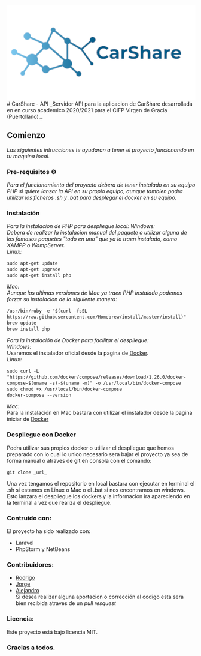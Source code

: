 <div style="text-align:center"><img src ="resRead/Banner.png" /></div>
# CarShare - API
_Servidor API para la aplicacion de CarShare desarrollada en en curso academico 2020/2021 para el CIFP Virgen de Gracia (Puertollano)._

## Comienzo
_Las siguientes intrucciones te ayudaran a tener el proyecto funcionando en tu maquina local._

### Pre-requisitos ⚙️
_Para el funcionamiento del proyecto debera de tener instalado en su equipo PHP si quiere lanzar la API en su propio equipo, aunque tambien podra
utilizar los ficheros .sh y .bat para desplegar el docker en su equipo._

### Instalación
_Para la instalacion de PHP para despliegue local:_
_Windows:_  
_Debera de realizar la instalacion manual del paquete o utilizar alguna de los famosos paquetes "todo en uno" que ya lo traen instalado, como XAMPP o WampServer._  
_Linux:_
```
sudo apt-get update
sudo apt-get upgrade
sudo apt-get install php
```
_Mac:_  
_Aunque las ultimas versiones de Mac ya traen PHP instalado podemos forzar su instalacion de la siguiente manera:_
```
/usr/bin/ruby -e "$(curl -fsSL https://raw.githubusercontent.com/Homebrew/install/master/install)"
brew update
brew install php
```
  
  
_Para la instalación de Docker para facilitar el despliegue:_  
_Windows:_  
Usaremos el instalador oficial desde la pagina de [Docker](https://hub.docker.com/editions/community/docker-ce-desktop-windows?tab=description).  
_Linux:_
```
sudo curl -L "https://github.com/docker/compose/releases/download/1.26.0/docker-compose-$(uname -s)-$(uname -m)" -o /usr/local/bin/docker-compose
sudo chmod +x /usr/local/bin/docker-compose
docker-compose --version
```
_Mac:_  
Para la instalación en Mac bastara con utilizar el instalador desde la pagina iniciar de [Docker](https://hub.docker.com/editions/community/docker-ce-desktop-mac/)

### Despliegue con Docker
Podra utilizar sus propios docker o utilizar el despliegue que hemos preparado con lo cual lo unico necesario sera bajar el proyecto ya sea de forma manual o atraves de git en consola con el comando:
```
git clone _url_
```
Una vez tengamos el repositorio en local bastara con ejecutar en terminal el .sh si estamos en Linux o Mac o el .bat si nos encontramos en windows. Esto lanzara el despliegue los dockers y la informacion ira apareciendo en la terminal a vez que realiza el despliegue.

### Contruido con:
El proyecto ha sido realizado con:
* Laravel
* PhpStorm y NetBeans

### Contribuidores:
* [Rodrigo](https://github.com/rnavas81)
* [Jorge](https://github.com/IamUnder)
* [Alejandro](https://github.com/djmarpe)  
Si desea realizar alguna aportacion o corrección al codigo esta sera bien recibida atraves de un _pull resquest_

### Licencia:
Este proyecto está bajo licencia MIT.

### Gracias a todos.
